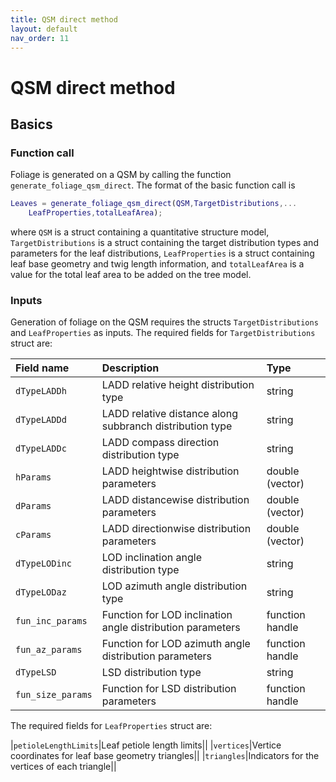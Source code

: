 ```yaml
---
title: QSM direct method
layout: default
nav_order: 11
---
```


# QSM direct method

## Basics

### Function call
Foliage is generated on a QSM by calling the function `generate_foliage_qsm_direct`.  The format of the basic function call is
```matlab
Leaves = generate_foliage_qsm_direct(QSM,TargetDistributions,...
    LeafProperties,totalLeafArea);
```
where `QSM` is a struct containing a quantitative structure model, `TargetDistributions` is a struct containing the target distribution types and parameters for the leaf distributions, `LeafProperties` is a struct containing leaf base geometry and twig length information, and `totalLeafArea` is a value for the total leaf area to be added on the tree model.

### Inputs
Generation of foliage on the QSM requires the structs `TargetDistributions` and `LeafProperties` as inputs. The required fields for `TargetDistributions` struct are:

|Field name|Description|Type|
|:-|:-|:-|
|`dTypeLADDh`|LADD relative height distribution type|string|
|`dTypeLADDd`|LADD relative distance along subbranch distribution type|string|
|`dTypeLADDc`|LADD compass direction distribution type|string|
|`hParams`|LADD heightwise distribution parameters|double (vector)|
|`dParams`|LADD distancewise distribution parameters|double (vector)|
|`cParams`|LADD directionwise distribution parameters|double (vector)|
|`dTypeLODinc`|LOD inclination angle distribution type|string|
|`dTypeLODaz`|LOD azimuth angle distribution type|string|
|`fun_inc_params`|Function for LOD inclination angle distribution parameters|function handle|
|`fun_az_params`|Function for LOD azimuth angle distribution parameters|function handle|
|`dTypeLSD`|LSD distribution type|string|
|`fun_size_params`|Function for LSD distribution parameters|function handle|

The required fields for `LeafProperties` struct are:

|`petioleLengthLimits`|Leaf petiole length limits||
|`vertices`|Vertice coordinates for leaf base geometry triangles||
|`triangles`|Indicators for the vertices of each triangle||

